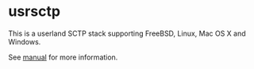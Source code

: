 # usrsctp 

This is a userland SCTP stack supporting FreeBSD, Linux, Mac OS X and Windows.

See [manual](Manual.md) for more information.
